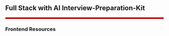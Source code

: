 ## Full Stack with AI Interview-Preparation-Kit
<hr style="border: 2px solid red;">

### Frontend Resources
<hr style="width: fit-content; border-bottom: 2px solid red; padding-bottom: 4px;">
